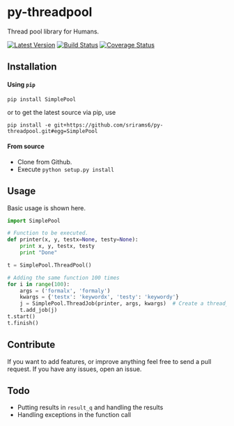 # py-threadpool
Thread pool library for Humans.

[![Latest Version](https://pypip.in/version/SimplePool/badge.svg)](https://pypi.python.org/pypi/SimplePool/)
[![Build Status](https://travis-ci.org/srirams6/py-threadpool.svg?branch=master)](https://travis-ci.org/ssundarraj/py-threadpool)
[![Coverage Status](https://coveralls.io/repos/srirams6/py-threadpool/badge.svg?branch=coverage)](https://coveralls.io/r/srirams6/py-threadpool?branch=coverage)

## Installation

#### Using `pip`
`pip install SimplePool` 

or to get the latest source via pip, use

`pip install -e git+https://github.com/srirams6/py-threadpool.git#egg=SimplePool`

#### From source

* Clone from Github.
* Execute `python setup.py install`


## Usage

Basic usage is shown here.

```py
import SimplePool

# Function to be executed.
def printer(x, y, testx=None, testy=None):
    print x, y, testx, testy
    print "Done"

t = SimplePool.ThreadPool()

# Adding the same function 100 times
for i in range(100):
    args = ('formalx', 'formaly')
    kwargs = {'testx': 'keywordx', 'testy': 'keywordy'}
    j = SimplePool.ThreadJob(printer, args, kwargs)  # Create a thread_job object.
    t.add_job(j)
t.start()
t.finish()
```

## Contribute

If you want to add features, or improve anything feel free to send a pull request. If you have any issues, open an issue.

## Todo

* Putting results in `result_q` and handling the results
* Handling exceptions in the function call
